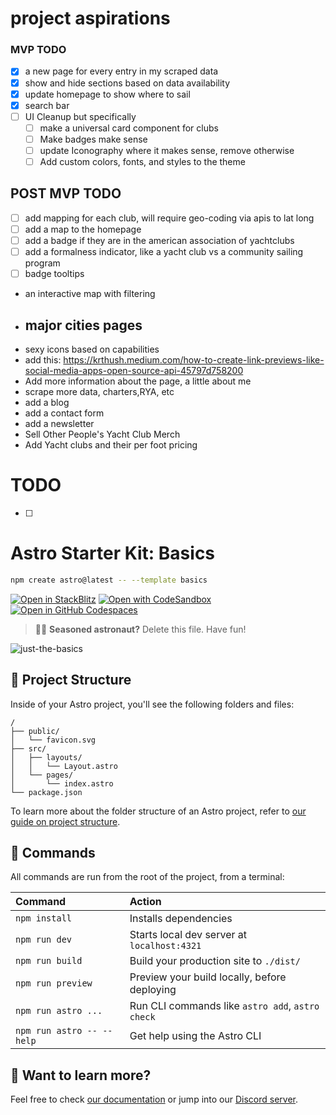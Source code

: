 # project aspirations

### MVP TODO

- [x] a new page for every entry in my scraped data
- [x] show and hide sections based on data availability
- [x] update homepage to show where to sail
- [x] search bar
- [ ] UI Cleanup but specifically
  - [ ] make a universal card component for clubs
  - [ ] Make badges make sense
  - [ ] update Iconography where it makes sense, remove otherwise
  - [ ] Add custom colors, fonts, and styles to the theme

## POST MVP TODO

- [ ] add mapping for each club, will require geo-coding via apis to lat long
- [ ] add a map to the homepage
- [ ] add a badge if they are in the american association of yachtclubs
- [ ] add a formalness indicator, like a yacht club vs a community sailing program
- [ ] badge tooltips
- an interactive map with filtering
- ## major cities pages
- sexy icons based on capabilities
- add this: https://krthush.medium.com/how-to-create-link-previews-like-social-media-apps-open-source-api-45797d758200
- Add more information about the page, a little about me
- scrape more data, charters,RYA, etc
- add a blog
- add a contact form
- add a newsletter
- Sell Other People's Yacht Club Merch
- Add Yacht clubs and their per foot pricing

# TODO

- [ ]

# Astro Starter Kit: Basics

```sh
npm create astro@latest -- --template basics
```

[![Open in StackBlitz](https://developer.stackblitz.com/img/open_in_stackblitz.svg)](https://stackblitz.com/github/withastro/astro/tree/latest/examples/basics)
[![Open with CodeSandbox](https://assets.codesandbox.io/github/button-edit-lime.svg)](https://codesandbox.io/p/sandbox/github/withastro/astro/tree/latest/examples/basics)
[![Open in GitHub Codespaces](https://github.com/codespaces/badge.svg)](https://codespaces.new/withastro/astro?devcontainer_path=.devcontainer/basics/devcontainer.json)

> 🧑‍🚀 **Seasoned astronaut?** Delete this file. Have fun!

![just-the-basics](https://github.com/withastro/astro/assets/2244813/a0a5533c-a856-4198-8470-2d67b1d7c554)

## 🚀 Project Structure

Inside of your Astro project, you'll see the following folders and files:

```text
/
├── public/
│   └── favicon.svg
├── src/
│   ├── layouts/
│   │   └── Layout.astro
│   └── pages/
│       └── index.astro
└── package.json
```

To learn more about the folder structure of an Astro project, refer to [our guide on project structure](https://docs.astro.build/en/basics/project-structure/).

## 🧞 Commands

All commands are run from the root of the project, from a terminal:

| Command                   | Action                                           |
| :------------------------ | :----------------------------------------------- |
| `npm install`             | Installs dependencies                            |
| `npm run dev`             | Starts local dev server at `localhost:4321`      |
| `npm run build`           | Build your production site to `./dist/`          |
| `npm run preview`         | Preview your build locally, before deploying     |
| `npm run astro ...`       | Run CLI commands like `astro add`, `astro check` |
| `npm run astro -- --help` | Get help using the Astro CLI                     |

## 👀 Want to learn more?

Feel free to check [our documentation](https://docs.astro.build) or jump into our [Discord server](https://astro.build/chat).
